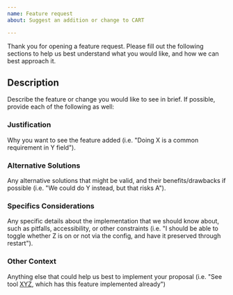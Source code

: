 ```yaml
---
name: Feature request
about: Suggest an addition or change to CART

---
```


Thank you for opening a feature request. Please fill out the following sections to help us best understand what you would like, and how we can best approach it.

## Description

Describe the feature or change you would like to see in brief. If possible, provide each of the following as well:

### Justification

Why you want to see the feature added (i.e. "Doing X is a common requirement in Y field").

### Alternative Solutions

Any alternative solutions that might be valid, and their benefits/drawbacks if possible (i.e. "We could do Y instead, but that risks A").

### Specifics Considerations

Any specific details about the implementation that we should know about, such as pitfalls, accessibility, or other constraints (i.e. "I should be able to toggle whether Z is on or not via the config, and have it preserved through restart").

### Other Context

Anything else that could help us best to implement your proposal (i.e. "See tool [XYZ](https://zombo.com/), which has this feature implemented already")
